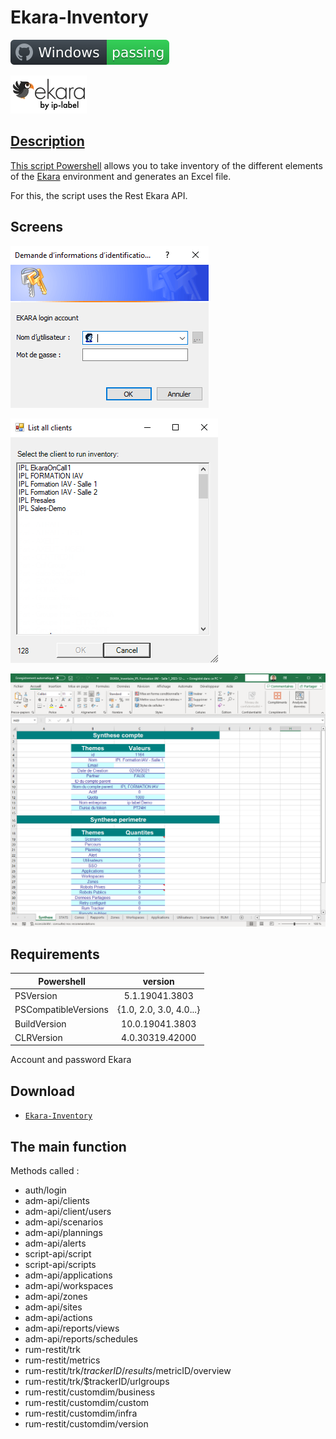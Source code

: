 # Ekara-Inventory

![Windows](screenshot/badge.svg)

<a href="https://api.ekara.ip-label.net/"><img src="screenshot/cropped-ekara_by_ip-label_full_2.webp"> 

## Description
This script [Powershell](https://learn.microsoft.com/powershell/scripting/overview) allows you to take inventory of the different elements of the [Ekara](https://ekara.ip-label.net/) environment and generates an Excel file.

For this, the script uses the Rest Ekara API.

## Screens

![screen](screenshot/Logon.png)

![screen](screenshot/List_account.png)

![screen](screenshot/result_XLS.png)

## Requirements

Powershell|version
--|:--:
PSVersion|5.1.19041.3803
PSCompatibleVersions|{1.0, 2.0, 3.0, 4.0...}
BuildVersion|10.0.19041.3803
CLRVersion|4.0.30319.42000


Account and password Ekara

## Download

[github-download]: https://github.com/MrGuyTwo/Ekara-Inventory/releases
 - [`Ekara-Inventory`][github-download]

## The main function
Methods called : 

- auth/login
- adm-api/clients
- adm-api/client/users
- adm-api/scenarios
- adm-api/plannings
- adm-api/alerts
- script-api/script
- script-api/scripts
- adm-api/applications
- adm-api/workspaces
- adm-api/zones
- adm-api/sites
- adm-api/actions
- adm-api/reports/views
- adm-api/reports/schedules
- rum-restit/trk
- rum-restit/metrics
- rum-restit/trk/$trackerID/results/$metricID/overview
- rum-restit/trk/$trackerID/urlgroups
- rum-restit/customdim/business
- rum-restit/customdim/custom
- rum-restit/customdim/infra
- rum-restit/customdim/version

 
